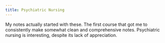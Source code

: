 ```yaml
---
title: Psychiatric Nursing
---
```

My notes actually started with these. The first course that got me to consistently make somewhat clean and comprehensive notes. Psychiatric nursing is interesting, despite its lack of appreciation.